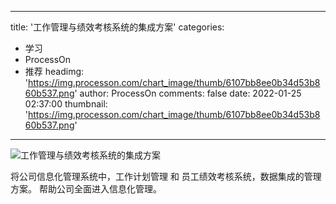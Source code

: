 
---
title: '工作管理与绩效考核系统的集成方案'
categories: 
 - 学习
 - ProcessOn
 - 推荐
headimg: 'https://img.processon.com/chart_image/thumb/6107bb8ee0b34d53b860b537.png'
author: ProcessOn
comments: false
date: 2022-01-25 02:37:00
thumbnail: 'https://img.processon.com/chart_image/thumb/6107bb8ee0b34d53b860b537.png'
---

<div>   
<img class="thumb" alt="工作管理与绩效考核系统的集成方案" src="https://img.processon.com/chart_image/thumb/6107bb8ee0b34d53b860b537.png" referrerpolicy="no-referrer">
<p>将公司信息化管理系统中，工作计划管理 和 员工绩效考核系统，数据集成的管理方案。
帮助公司全面进入信息化管理。</p>  
</div>
            